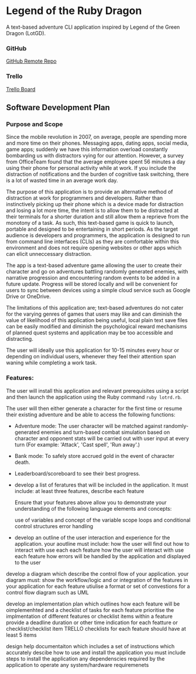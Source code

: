 # **Legend of the Ruby Dragon**

A text-based adventure CLI application inspired by Legend of the Green Dragon (LotGD).

### **GitHub**

[GitHub Remote Repo](https://www.github.com/thejayneo/cli-app)

### **Trello**

[Trello Board](https://trello.com/b/LUZCBm3l/cli-app)

## **Software Development Plan**

### **Purpose and Scope**

Since the mobile revolution in 2007, on average, people are spending more and more time on their phones. Messaging apps, dating apps, social media, game apps; suddenly we have this information overload constantly bombarding us with distractors vying for our attention. However, a survey from OfficeTeam found that the average employee spent 56 minutes a day using their phone for personal activity while at work. If you include the distraction of notifications and the burden of cognitive task switching, there is a lot of wasted time in an average work day.

The purpose of this application is to provide an alternative method of distraction at work for programmers and developers. Rather than instinctively picking up their phone which is a device made for distraction and losing a lot more time, the intent is to allow them to be distracted at their terminals for a shorter duration and still allow them a reprieve from the monotony of a task. As such, this text-based game is quick to launch, portable and designed to be entertaining in short periods. As the target audience is developers and programmers, the application is designed to run from command line interfaces (CLIs) as they are comfortable within this environment and does not require opening websites or other apps which can elicit unneccessary distraction.

The app is a text-based adventure game allowing the user to create their character and go on adventures battling randomly generated enemies, with narrative progression and encountering random events to be added in a future update. Progress will be stored locally and will be convenient for users to sync between devices using a simple cloud service such as Google Drive or OneDrive.

The limitations of this application are; text-based adventures do not cater for the varying genres of games that users may like and can diminish the value of likelihood of this application being useful, local plain text save files can be easily modified and diminish the psychological reward mechanisms of planned quest systems and application may be too accessible and distracting.

The user will ideally use this application for 10-15 minutes every hour or depending on individual users, whenever they feel their attention span waning while completing a work task.

### **Features:**

The user will install this application and relevant prerequisites using a script and then launch the application using the Ruby command `ruby lotrd.rb`.

The user will then either generate a character for the first time or resume their existing adventure and be able to access the following functions:

- Adventure mode: The user character will be matched against randomly-generated enemies and turn-based combat simulation based on character and opponent stats will be carried out with user input at every turn (For example: 'Attack', 'Cast spell', 'Run away'.)

- Bank mode: To safely store accrued gold in the event of character death.

- Leaderboard/scoreboard to see their best progress.

* develop a list of feratures that will be included in the application. It must include: at least three features, describe each feature

  Ensure that your features above allow you to demonstrate your understanding of the following language elements and concepts:

  use of variables and concept of the variable scope
  loops and conditional control structures
  error handling

* develop an outline of the user interaction and experience for the application.
  your aoutline must include:
  how the user will find out how to interact with use each each feature
  how the user will interact with use each feature how errors will be handled by the application and displayed to the user

develop a diagram which describe the control flow of your application.
your diagram must:
show the workflow/logic and or integration of the features in your application for each feature
utiulise a format or set of convestions for a control flow diagram such as UML

develop an implementation plan which outlines how each feature will be oimplemenhted and a checklist of tasks for each feature
prioritise the implmentation of different features or checklist items within a feature provide a deadline duration or other time indication for each featture or checklist/checklist item
TRELLO
checklists for each feature should have at least 5 items

design help documentaiton which includes a set of instructions which accurately descibe how to use and install the application
you must include steps to install the application
any dependenscies required by the application to operate
any system/hardware requiremenets
